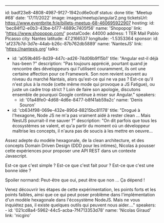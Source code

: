 ---

id: badf23e8-4808-4987-9f27-1942cd6e0cdf
status: done
title: 'Meetup #68'
date: '17/11/2022'
image: images/meetup/angular2.png
ticketsUrl: https://www.eventbrite.fr/e/billets-meetup-68-460695922907
hosting:
id: 'bec84f12-e0b3-43be-b177-4889c7405f56'
name: 'Shopopop'
link: 'https://www.shopopop.com/'
postalCode: 44000
address: 1 TER Mail Pablo Picasso
city: Nantes
latitude: 47.2166537
longitude: -1.5353364
sponsor:
id: 'af237b7d-3d7e-44ab-b26c-87b762db5889'
name: 'NantesJS'
link: 'https://nantesjs.org'
talks:

- id: 'a059b465-8d39-447c-ad26-74d06b9f15b1'
  title: "Angular est-il déjà has-been ?"
  description: "Pas toujours apprécié, pourtant quand je rencontre des développeurs qui l'utilisent couramment, ils ont une certaine affection pour ce Framework. Son nom revient souvent au niveau du marché Nantais, alors qu'est-ce qui ne va pas ? Est-ce qu'il n'est plus à la mode (cette même mode qui provoque a JS Fatigue), ou juste un cadre trop strict ? Loin de faire son apologie, discutons ensemble de pourquoi Google continue à miser sur Angular."
  speakers:
    - id: '01a48fe0-4d68-4d6e-8477-b8f41ab59a2c'
      name: 'Denis Souron'
- id: 'cb634f98-069e-432e-890d-88215bc81178'
  title: "Drogué à l'hexagone, Node JS ne m'a pas vraiment aidé à rester clean ... Mais NestJS pourrait-il me sauver ?"
  description: "On dit parfois que tous les écosystèmes se valent, et qu'a partir du moment où un développeur maîtrise les concepts, il n'aura pas de soucis à les mettre en oeuvre...

Assez adepte du modèle hexagonale, de la clean architecture, et des concepts Domain Driven Design (DDD pour les intimes), Nicolas à pousser cette expériences pour proposer une API REST dans un contexte Javascript.

Est-ce que c'est simple ?
Est-ce que c'est fait pour ?
Est-ce que c'est une bonne idée ?

Spoiler normand: Peut-être que oui, peut être que non ... Ça dépend !

Venez découvrir les étapes de cette expérimentation, les points forts et les points faibles, ainsi que ce qui peut poser problème dans l'implémentation d'un modèle hexagonale dans l'écosystème NodeJS. Mais ne vous inquiétez pas, il existe quelques outils qui peuvent nous aider...."
speakers: -
id: '021cd8a4-5962-44c5-acba-7f4713353d78'
name: 'Nicolas Giraud'
link: 'nicgiro'
